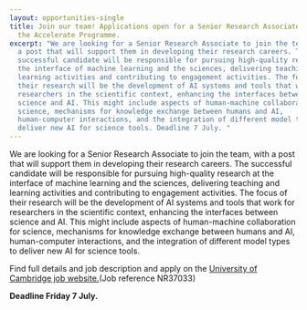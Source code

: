 ```yaml
---
layout: opportunities-single
title: Join our team! Applications open for a Senior Research Associate to join
  the Accelerate Programme.
excerpt: "We are looking for a Senior Research Associate to join the team, with
  a post that will support them in developing their research careers. The
  successful candidate will be responsible for pursuing high-quality research at
  the interface of machine learning and the sciences, delivering teaching and
  learning activities and contributing to engagement activities. The focus of
  their research will be the development of AI systems and tools that work for
  researchers in the scientific context, enhancing the interfaces between
  science and AI. This might include aspects of human-machine collaboration for
  science, mechanisms for knowledge exchange between humans and AI,
  human-computer interactions, and the integration of different model types to
  deliver new AI for science tools. Deadline 7 July. "
---
```

We are looking for a Senior Research Associate to join the team, with a post that will support them in developing their research careers. The successful candidate will be responsible for pursuing high-quality research at the interface of machine learning and the sciences, delivering teaching and learning activities and contributing to engagement activities. The focus of their research will be the development of AI systems and tools that work for researchers in the scientific context, enhancing the interfaces between science and AI. This might include aspects of human-machine collaboration for science, mechanisms for knowledge exchange between humans and AI, human-computer interactions, and the integration of different model types to deliver new AI for science tools.

Find full details and job description and apply on the [University of Cambridge job website.](https://www.jobs.cam.ac.uk/job/41303/)(Job reference NR37033)

**D﻿eadline Friday 7 July.**